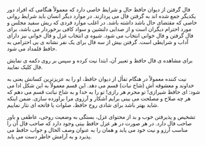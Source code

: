 فال گرفتن از دیوان حافظ حال و شرایط خاصی دارد که معمولاً هنگامی که افراد دور یکدیگر جمع شده اند به گرفتن فال می پردازند. در موارد دیگر انسان باید شرایط روانی خاصی که مقتضای حال باشد داشته باشد. در اغلب موارد فردی که ریش سفید مجلس و مورد احترام دیگران است و از صدایی دلنشین و سواد کافی برخوردار می باشد، برای فال گرفتن و فال خوانی انتخاب می شود. شیوه ی انتخاب غزل و فال خوانی نیز دارای آداب و شرایطی است. گرفتن بیش از سه فال برای یک نفر نشانه ی بی احترامی به حافظ قلمداد می شود.

برای مشاهده ی فال حافظ و تعبیر آن، ابتدا نیت کرده و سپس بر روی دکمه ی نمایش فال کلیک نمایید.

نیت کننده معمولاً در هنگام تفأل از دیوان حافظ، او را به عزیزترین کسانش یعنی به خداوند و معشوقه اش (شاخ نبات) قسم می دهد. این قسم معمولاً به این شکل ادا می شود: ای حافظ شیرازی! تو محرم هر رازی! تو را به خدا و به شاخ نباتت قسم می دهم که هر چه صلاح و مصلحت می بینی برایم آشکار و آرزوی مرا براورده سازی. ضمن اینکه شاید بهتر باشد برای شادی روح حافظ، صلوات یا فاتحه ای نثار نماییم.

تشخیص و پذیرفتن خوب و بد از محتوای غزل، بستگی به وضعیت روحی، عاطفی و باور صاحب فال دارد. در هر صورت در هر غزل حافظ بیتی وجود دارد که صاحب فال آن را مناسب آرزو و نیت خود می یابد و همان را به عنوان وصف الحال و جواب حافظ می پذیرد و به آرامش خاطر دست می یابد.
